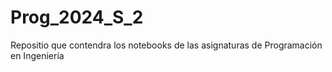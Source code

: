 # Prog_2024_S_2
Repositio que contendra los notebooks de las asignaturas de Programación en Ingeniería
